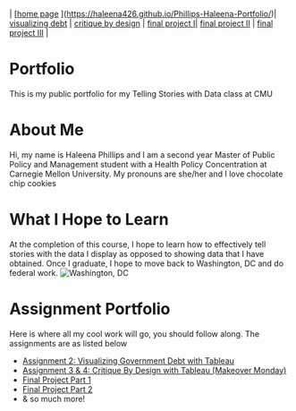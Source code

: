 | [[home page](https://cmustudent.github.io/tswd-portfolio-templates/) ](https://haleena426.github.io/Phillips-Haleena-Portfolio/)| [visualizing debt](https://haleena426.github.io/Phillips-Haleena-Portfolio/assignment2.html) | [critique by design](https://haleena426.github.io/Phillips-Haleena-Portfolio/assignment3.html) | [final project I](https://haleena426.github.io/Phillips-Haleena-Portfolio/final_project_Haleena.html)| [final project II](https://haleena426.github.io/Phillips-Haleena-Portfolio/final_project_Haleena_2.html) | [final project III](final-project-part-three) |


# Portfolio
This is my public portfolio for my Telling Stories with Data class at CMU

# About Me
Hi, my name is Haleena Phillips and I am a second year Master of Public Policy and Management student with a Health Policy Concentration at Carnegie Mellon University. My pronouns are she/her and I love chocolate chip cookies

# What I Hope to Learn
At the completion of this course, I hope to learn how to effectively tell stories with the data I display as opposed to showing data that I have obtained. Once I graduate, I hope to move back to Washington, DC and do federal work. 
![Washington, DC](https://www.rd.com/wp-content/uploads/2020/07/GettyImages-975466384-e1595621246508.jpg)

# Assignment Portfolio
Here is where all my cool work will go, you should follow along. The assignments are as listed below
* [Assignment 2: Visualizing Government Debt with Tableau](https://haleena426.github.io/Phillips-Haleena-Portfolio/assignment2.html)
* [Assignment 3 & 4: Critique By Design with Tableau (Makeover Monday)](https://haleena426.github.io/Phillips-Haleena-Portfolio/assignment3.html)
* [Final Project Part 1](https://haleena426.github.io/Phillips-Haleena-Portfolio/final_project_Haleena.html)
* [Final Project Part 2](https://haleena426.github.io/Phillips-Haleena-Portfolio/final_project_Haleena_2.html)
* & so much more!
